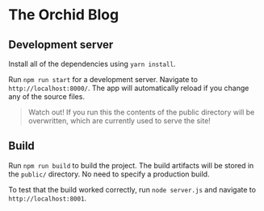 # The Orchid Blog

## Development server

Install all of the dependencies using `yarn install`.

Run `npm run start` for a development server. Navigate to
`http://localhost:8000/`. The app will automatically reload if you
change any of the source files.

> Watch out! If you run this the contents of the public directory will be overwritten, which are currently used to serve the site!

## Build

Run `npm run build` to build the project. The build artifacts will be stored in the `public/` directory. No need to specify a production build.

To test that the build worked correctly, run `node server.js` and navigate to `http://localhost:8001`.

